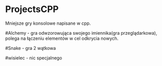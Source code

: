 # ProjectsCPP

Mniejsze gry konsolowe napisane w cpp.

#Alchemy - gra odwzorowująca swojego imiennika(gra przeglądarkowa), polega na łączeniu elementów w cel odkrycia nowych.

#Snake - gra 2 wątkowa

#wisielec - nic specjalnego
